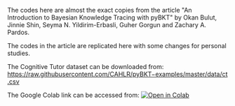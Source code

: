 The codes here are almost the exact copies from the article "An Introduction to Bayesian Knowledge Tracing with pyBKT" by Okan Bulut, Jinnie Shin, Seyma N. Yildirim-Erbasli, Guher Gorgun and Zachary A. Pardos. 

The codes in the article are replicated here with some changes for personal studies. 

The Cognitive Tutor dataset can be downloaded from: 
https://raw.githubusercontent.com/CAHLR/pyBKT−examples/master/data/ct.csv

The Google Colab link can be accessed from: 
[![Open in Colab](https://colab.research.google.com/assets/colab-badge.svg)](https://colab.research.google.com/drive/1gUwOesQ60u7vXj8-b5tnkaw36S83ywoi?usp=sharing)
